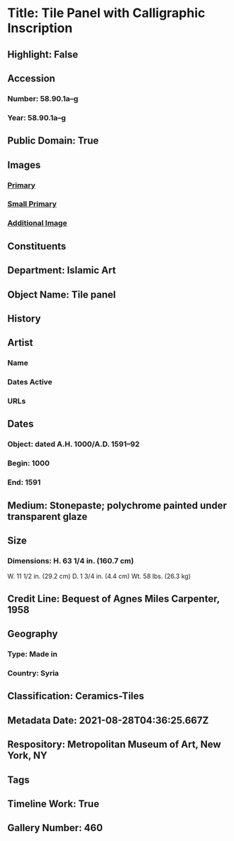 # Title: Tile Panel with Calligraphic Inscription
## Highlight: False
## Accession
### Number: 58.90.1a–g
### Year: 58.90.1a–g
## Public Domain: True
## Images
### [Primary](https://images.metmuseum.org/CRDImages/is/original/LC-58_90_1a-g.jpg)
### [Small Primary](https://images.metmuseum.org/CRDImages/is/web-large/LC-58_90_1a-g.jpg)
### [Additional Image](https://images.metmuseum.org/CRDImages/is/original/58.90.1a-g.jpg)
## Constituents
## Department: Islamic Art
## Object Name: Tile panel
## History
## Artist
### Name
### Dates Active
### URLs
## Dates
### Object: dated A.H. 1000/A.D. 1591–92
### Begin: 1000
### End: 1591
## Medium: Stonepaste; polychrome painted under transparent glaze
## Size
### Dimensions: H. 63 1/4 in. (160.7 cm)
W. 11 1/2 in. (29.2 cm)
D. 1 3/4 in. (4.4 cm)
Wt. 58 lbs. (26.3 kg)
## Credit Line: Bequest of Agnes Miles Carpenter, 1958
## Geography
### Type: Made in
### Country: Syria
## Classification: Ceramics-Tiles
## Metadata Date: 2021-08-28T04:36:25.667Z
## Respository: Metropolitan Museum of Art, New York, NY
## Tags
## Timeline Work: True
## Gallery Number: 460